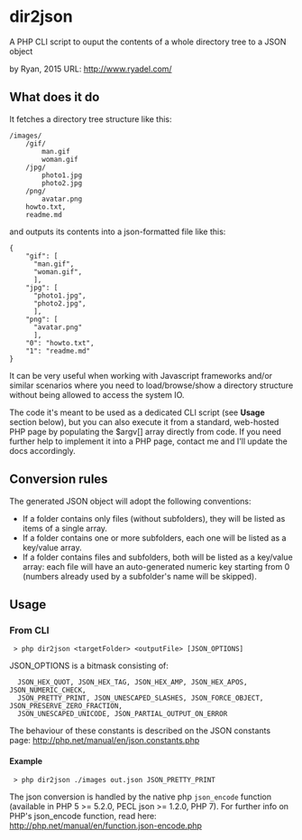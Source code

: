 # dir2json
A PHP CLI script to ouput the contents of a whole directory tree to a JSON object

by Ryan, 2015
URL: http://www.ryadel.com/

## What does it do
It fetches a directory tree structure like this:

```
/images/
    /gif/
        man.gif
        woman.gif
    /jpg/
        photo1.jpg
        photo2.jpg
    /png/
        avatar.png
    howto.txt,
    readme.md
```

and outputs its contents into a json-formatted file like this:

```
{
    "gif": [
      "man.gif",
      "woman.gif",
      ],
    "jpg": [
      "photo1.jpg",
      "photo2.jpg",
      ],
    "png": [
      "avatar.png"
      ],
    "0": "howto.txt",
    "1": "readme.md"
}
```

It can be very useful when working with Javascript frameworks and/or similar scenarios where you need to load/browse/show a directory structure without being allowed to access the system IO.

The code it's meant to be used as a dedicated CLI script (see **Usage** section below), but you can also execute it from a standard, web-hosted PHP page by populating the $argv[] array directly from code. If you need further help to implement it into a PHP page, contact me and I'll update the docs accordingly.


## Conversion rules
The generated JSON object will adopt the following conventions:
* If a folder contains only files (without subfolders), they will be listed as items of a single array.
* If a folder contains one or more subfolders, each one will be listed as a key/value array.
* If a folder contains files and subfolders, both will be listed as a key/value array: each file will have an auto-generated numeric key starting from 0 (numbers already used by a subfolder's name will be skipped).


## Usage
### From CLI

```
 > php dir2json <targetFolder> <outputFile> [JSON_OPTIONS]
```

JSON_OPTIONS is a bitmask consisting of:
```
  JSON_HEX_QUOT, JSON_HEX_TAG, JSON_HEX_AMP, JSON_HEX_APOS, JSON_NUMERIC_CHECK, 
  JSON_PRETTY_PRINT, JSON_UNESCAPED_SLASHES, JSON_FORCE_OBJECT, JSON_PRESERVE_ZERO_FRACTION, 
  JSON_UNESCAPED_UNICODE, JSON_PARTIAL_OUTPUT_ON_ERROR
```

The behaviour of these constants is described on the JSON constants page:
http://php.net/manual/en/json.constants.php

#### Example
```
 > php dir2json ./images out.json JSON_PRETTY_PRINT
```

The json conversion is handled by the native php `json_encode` function (available in PHP 5 >= 5.2.0, PECL json >= 1.2.0, PHP 7). For further info on PHP's json_encode function, read here:
http://php.net/manual/en/function.json-encode.php

